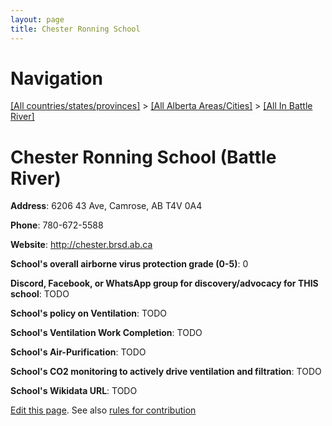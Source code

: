 ```yaml
---
layout: page
title: Chester Ronning School
---
```

# Navigation

[[All countries/states/provinces]](../../..) > [[All Alberta Areas/Cities]](../..) > [[All In Battle River]](..)

# Chester Ronning School (Battle River)

**Address**: 6206 43 Ave, Camrose, AB T4V 0A4

**Phone**: 780-672-5588

**Website**: <http://chester.brsd.ab.ca>

**School's overall airborne virus protection grade (0-5)**: 0

**Discord, Facebook, or WhatsApp group for discovery/advocacy for THIS school**: TODO

**School's policy on Ventilation**: TODO

**School's Ventilation Work Completion**: TODO

**School's Air-Purification**: TODO

**School's CO2 monitoring to actively drive ventilation and filtration**: TODO

**School's Wikidata URL**: TODO


[Edit this page](https://github.com/ventilate-schools/AB/edit/main/./Battle_River/Chester_Ronning_School.md). See also [rules for contribution](../../../contribution-rules/)